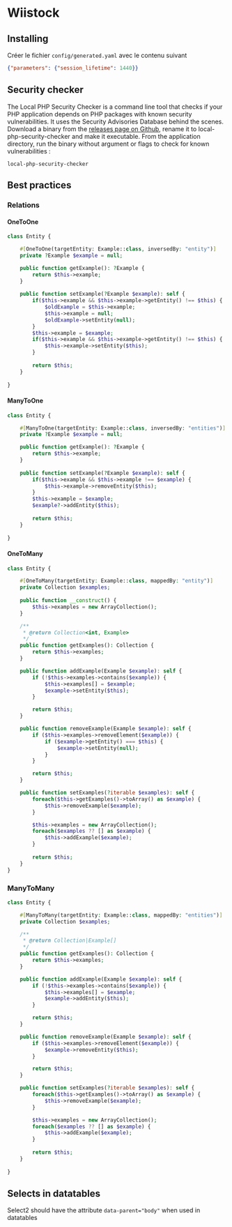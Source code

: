 # Wiistock

## Installing

Créer le fichier `config/generated.yaml` avec le contenu suivant
```json
{"parameters": {"session_lifetime": 1440}}
```

## Security checker
The Local PHP Security Checker is a command line tool that checks if your PHP application depends on PHP packages with known security vulnerabilities.
It uses the Security Advisories Database behind the scenes. Download a binary from
the [releases page on Github](https://github.com/fabpot/local-php-security-checker/releases), rename it to local-php-security-checker and make it
executable. From the application directory, run the binary without argument or flags to check for known vulnerabilities :

```
local-php-security-checker
```

## Best practices

### Relations

#### OneToOne

```php
class Entity {

    #[OneToOne(targetEntity: Example::class, inversedBy: "entity")]
    private ?Example $example = null;

    public function getExample(): ?Example {
        return $this->example;
    }
    
    public function setExample(?Example $example): self {
        if($this->example && $this->example->getEntity() !== $this) {
            $oldExample = $this->example;
            $this->example = null;
            $oldExample->setEntity(null);
        }
        $this->example = $example;
        if($this->example && $this->example->getEntity() !== $this) {
            $this->example->setEntity($this);
        }
    
        return $this;
    }
    
}
```

#### ManyToOne

```php
class Entity {

    #[ManyToOne(targetEntity: Example::class, inversedBy: "entities")]
    private ?Example $example = null;

    public function getExample(): ?Example {
        return $this->example;
    }
    
    public function setExample(?Example $example): self {
        if($this->example && $this->example !== $example) {
            $this->example->removeEntity($this);
        }
        $this->example = $example;
        $example?->addEntity($this);
    
        return $this;
    }
    
}
```

#### OneToMany

```php
class Entity {

    #[OneToMany(targetEntity: Example::class, mappedBy: "entity")]
    private Collection $examples;
    
    public function __construct() {
        $this->examples = new ArrayCollection();
    }

    /**
     * @return Collection<int, Example>
     */
    public function getExamples(): Collection {
        return $this->examples;
    }

    public function addExample(Example $example): self {
        if (!$this->examples->contains($example)) {
            $this->examples[] = $example;
            $example->setEntity($this);
        }

        return $this;
    }

    public function removeExample(Example $example): self {
        if ($this->examples->removeElement($example)) {
            if ($example->getEntity() === $this) {
                $example->setEntity(null);
            }
        }

        return $this;
    }

    public function setExamples(?iterable $examples): self {
        foreach($this->getExamples()->toArray() as $example) {
            $this->removeExample($example);
        }

        $this->examples = new ArrayCollection();
        foreach($examples ?? [] as $example) {
            $this->addExample($example);
        }
        
        return $this;
    }
}
```

### ManyToMany

```php
class Entity {

    #[ManyToMany(targetEntity: Example::class, mappedBy: "entities")]
    private Collection $examples;

    /**
     * @return Collection|Example[]
     */
    public function getExamples(): Collection {
        return $this->examples;
    }

    public function addExample(Example $example): self {
        if (!$this->examples->contains($example)) {
            $this->examples[] = $example;
            $example->addEntity($this);
        }

        return $this;
    }

    public function removeExample(Example $example): self {
        if ($this->examples->removeElement($example)) {
            $example->removeEntity($this);
        }

        return $this;
    }

    public function setExamples(?iterable $examples): self {
        foreach($this->getExamples()->toArray() as $example) {
            $this->removeExample($example);
        }

        $this->examples = new ArrayCollection();
        foreach($examples ?? [] as $example) {
            $this->addExample($example);
        }
        
        return $this;
    }
    
}
```

## Selects in datatables
Select2 should have the attribute `data-parent="body"` when used in datatables
